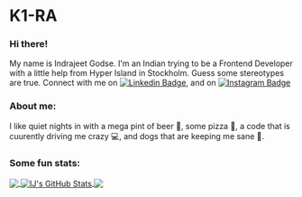 # K1-RA

### Hi there!

My name is Indrajeet Godse. I'm an Indian trying to be a Frontend Developer with a little help from Hyper Island in Stockholm. Guess some stereotypes are true. Connect with me on [![Linkedin Badge](https://img.shields.io/badge/-LinkedIn-blue?style=rounded-square&logo=Linkedin&logoColor=white&link=https://www.linkedin.com/in/indrajeet-godse-510893162/)](https://www.linkedin.com/in/indrajeet-godse-510893162/), and on
[![Instagram Badge](https://img.shields.io/badge/-Instagram-405DE6?style=rounded-square&logo=instagram&logoColor=white&link=https://www.instagram.com/thelimpinggoldfish/)](https://www.instagram.com/thelimpinggoldfish/)

### About me:

I like quiet nights in with a mega pint of beer 🍺, some pizza 🤤, a code that is cuurently driving me crazy 💻, and dogs that are keeping me sane 🐶.

### Some fun stats:

<a href="https://github.com/K1-RA/K1-RA">
  <img align="center" src="https://github-readme-stats.vercel.app/api/top-langs/?username=K1-RA&title_color=ffffff&text_color=c9cacc&icon_color=2bbc8a&bg_color=1d1f21&langs_count=4" />
</a>
<a href="https://github.com/K1-RA/K1-RA">
  <img align="center" src="https://github-readme-stats.vercel.app/api?username=K1-RA&show_icons=true&line_height=27&count_private=true&title_color=ffffff&text_color=c9cacc&icon_color=2bbc8a&bg_color=1d1f21" alt="IJ's GitHub Stats" />
</a>

<a href="https://github.com/K1-RA/Space-pong">
  <img align="center" src="https://github-readme-stats.vercel.app/api/pin/?username=K1-RA&repo=Space-pong&title_color=ffffff&text_color=c9cacc&icon_color=2bbc8a&bg_color=1d1f21" />
</a>
